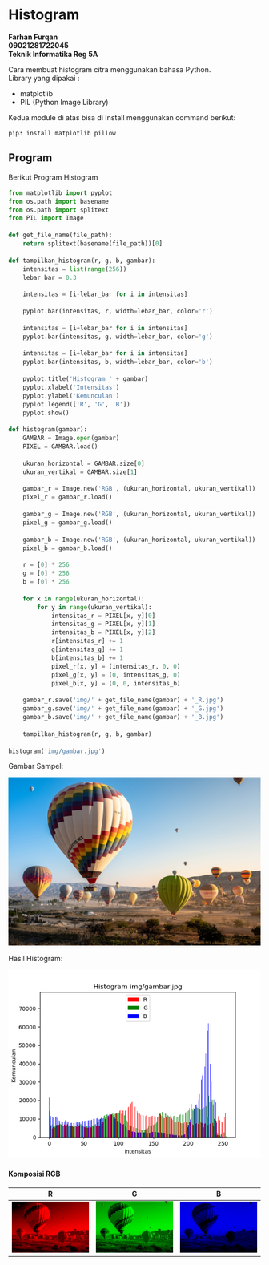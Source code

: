 # Histogram

**Farhan Furqan**  
**09021281722045**  
**Teknik Informatika Reg 5A**

Cara membuat histogram citra menggunakan bahasa Python.                               
Library yang dipakai :                                                 
- matplotlib
- PIL (Python Image Library)

Kedua module di atas bisa di Install menggunakan command berikut:

```
pip3 install matplotlib pillow
```

## Program

Berikut Program Histogram
```python
from matplotlib import pyplot
from os.path import basename
from os.path import splitext
from PIL import Image

def get_file_name(file_path):
    return splitext(basename(file_path))[0]

def tampilkan_histogram(r, g, b, gambar):
    intensitas = list(range(256))
    lebar_bar = 0.3

    intensitas = [i-lebar_bar for i in intensitas]

    pyplot.bar(intensitas, r, width=lebar_bar, color='r')

    intensitas = [i+lebar_bar for i in intensitas]
    pyplot.bar(intensitas, g, width=lebar_bar, color='g')

    intensitas = [i+lebar_bar for i in intensitas]
    pyplot.bar(intensitas, b, width=lebar_bar, color='b')

    pyplot.title('Histogram ' + gambar)
    pyplot.xlabel('Intensitas')
    pyplot.ylabel('Kemunculan')
    pyplot.legend(['R', 'G', 'B'])
    pyplot.show()

def histogram(gambar):
    GAMBAR = Image.open(gambar)
    PIXEL = GAMBAR.load()

    ukuran_horizontal = GAMBAR.size[0]
    ukuran_vertikal = GAMBAR.size[1]

    gambar_r = Image.new('RGB', (ukuran_horizontal, ukuran_vertikal))
    pixel_r = gambar_r.load()

    gambar_g = Image.new('RGB', (ukuran_horizontal, ukuran_vertikal))
    pixel_g = gambar_g.load()

    gambar_b = Image.new('RGB', (ukuran_horizontal, ukuran_vertikal))
    pixel_b = gambar_b.load()

    r = [0] * 256
    g = [0] * 256
    b = [0] * 256

    for x in range(ukuran_horizontal):
        for y in range(ukuran_vertikal):
            intensitas_r = PIXEL[x, y][0]
            intensitas_g = PIXEL[x, y][1]
            intensitas_b = PIXEL[x, y][2]
            r[intensitas_r] += 1
            g[intensitas_g] += 1
            b[intensitas_b] += 1
            pixel_r[x, y] = (intensitas_r, 0, 0)
            pixel_g[x, y] = (0, intensitas_g, 0)
            pixel_b[x, y] = (0, 0, intensitas_b)

    gambar_r.save('img/' + get_file_name(gambar) + '_R.jpg')
    gambar_g.save('img/' + get_file_name(gambar) + '_G.jpg')
    gambar_b.save('img/' + get_file_name(gambar) + '_B.jpg')

    tampilkan_histogram(r, g, b, gambar)

histogram('img/gambar.jpg')
```

Gambar Sampel:                                                          

![](img/gambar.jpg)                                           
[](img/gambar.jpg)

Hasil Histogram:                                                     

![](img/histogram.png)

#### Komposisi RGB

R | G | B
--- | - | -
![](img/gambar_R.jpg) | ![](img/gambar_G.jpg) | ![](img/gambar_B.jpg)
